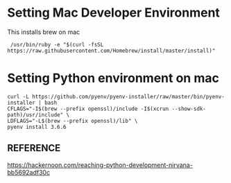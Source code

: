 # Setting Mac Developer Environment
  This installs brew on mac
  
     /usr/bin/ruby -e "$(curl -fsSL https://raw.githubusercontent.com/Homebrew/install/master/install)"
     
# Setting Python environment on mac
    curl -L https://github.com/pyenv/pyenv-installer/raw/master/bin/pyenv-installer | bash
    CFLAGS="-I$(brew --prefix openssl)/include -I$(xcrun --show-sdk-path)/usr/include" \
    LDFLAGS="-L$(brew --prefix openssl)/lib" \
    pyenv install 3.6.6
    
## REFERENCE
  https://hackernoon.com/reaching-python-development-nirvana-bb5692adf30c
